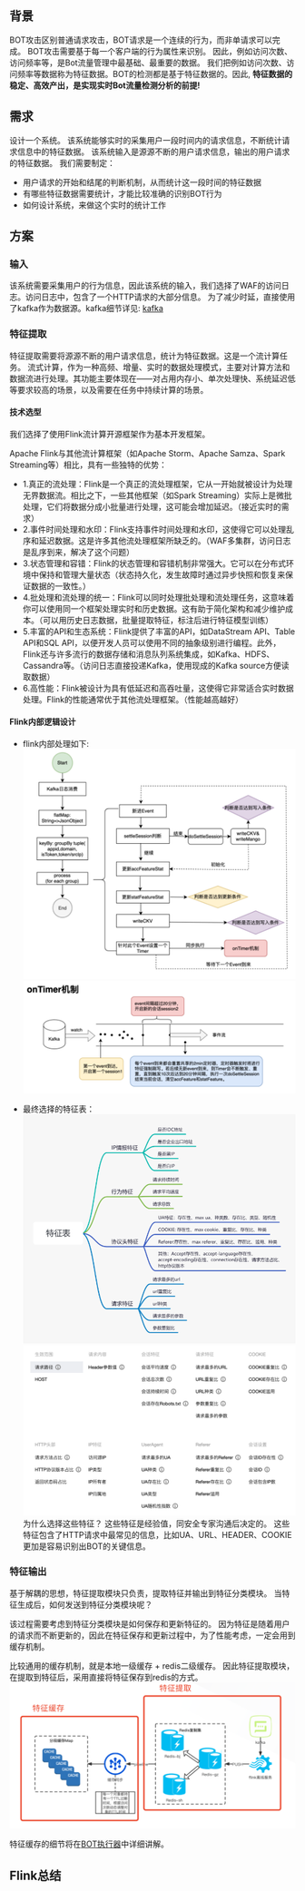## 背景
BOT攻击区别普通请求攻击，BOT请求是一个连续的行为，而非单请求可以完成。
BOT攻击需要基于每一个客户端的行为属性来识别。
因此，例如访问次数、访问频率等，是Bot流量管理中最基础、最重要的数据。
我们把例如访问次数、访问频率等数据称为特征数据。BOT的检测都是基于特征数据的。因此,
**特征数据的稳定、高效产出，是实现实时Bot流量检测分析的前提!**

## 需求
设计一个系统。
该系统能够实时的采集用户一段时间内的请求信息，不断统计请求信息中的特征数据。
该系统输入是源源不断的用户请求信息，输出的用户请求的特征数据。
我们需要制定：

* 用户请求的开始和结尾的判断机制，从而统计这一段时间的特征数据
* 有哪些特征数据需要统计，才能比较准确的识别BOT行为
* 如何设计系统，来做这个实时的统计工作

## 方案
### 输入
该系统需要采集用户的行为信息，因此该系统的输入，我们选择了WAF的访问日志。访问日志中，包含了一个HTTP请求的大部分信息。
为了减少时延，直接使用了kafka作为数据源。kafka细节详见: [kafka](../basic/kafka.md)



### 特征提取 
特征提取需要将源源不断的用户请求信息，统计为特征数据。这是一个流计算任务。
流式计算，作为一种高频、增量、实时的数据处理模式，主要对计算方法和数据流进行处理。其功能主要体现在——对占用内存小、单次处理快、系统延迟低等要求较高的场景，以及需要在任务中持续计算的场景。

#### 技术选型
我们选择了使用Flink流计算开源框架作为基本开发框架。

Apache Flink与其他流计算框架（如Apache Storm、Apache Samza、Spark Streaming等）相比，具有一些独特的优势：

- 1.真正的流处理：Flink是一个真正的流处理框架，它从一开始就被设计为处理无界数据流。相比之下，一些其他框架（如Spark Streaming）实际上是微批处理，它们将数据分成小批量进行处理，这可能会增加延迟。（接近实时的需求）
- 2.事件时间处理和水印：Flink支持事件时间处理和水印，这使得它可以处理乱序和延迟数据。这是许多其他流处理框架所缺乏的。（WAF多集群，访问日志是乱序到来，解决了这个问题）
- 3.状态管理和容错：Flink的状态管理和容错机制非常强大。它可以在分布式环境中保持和管理大量状态（状态持久化，发生故障时通过异步快照和恢复来保证数据的一致性。）
- 4.批处理和流处理的统一：Flink可以同时处理批处理和流处理任务，这意味着你可以使用同一个框架处理实时和历史数据。这有助于简化架构和减少维护成本。（可以用历史日志数据，批量提取特征，标注后进行特征模型训练）
- 5.丰富的API和生态系统：Flink提供了丰富的API，如DataStream API、Table API和SQL API，以便开发人员可以使用不同的抽象级别进行编程。此外，Flink还与许多流行的数据存储和消息队列系统集成，如Kafka、HDFS、Cassandra等。（访问日志直接投递Kafka，使用现成的Kafka source方便读取数据）
- 6.高性能：Flink被设计为具有低延迟和高吞吐量，这使得它非常适合实时数据处理。Flink的性能通常优于其他流处理框架。（性能越高越好）




#### Flink内部逻辑设计

- flink内部处理如下:
![flink](flink.png)
![ontimer](ontimer.png)

- 最终选择的特征表：
![特征表](featuretable.png)
![控制台特征表](featuretable1.png)
为什么选择这些特征？
    这些特征是经验值，同安全专家沟通后决定的。
    这些特征包含了HTTP请求中最常见的信息，比如UA、URL、HEADER、COOKIE更加是容易识别出BOT的关键信息。



### 特征输出
基于解耦的思想，特征提取模块只负责，提取特征并输出到特征分类模块。
当特征生成后，如何发送到特征分类模块呢？

该过程需要考虑到特征分类模块是如何保存和更新特征的。
因为特征是随着用户的请求而不断更新的，因此在特征保存和更新过程中，为了性能考虑，一定会用到缓存机制。

比较通用的缓存机制，就是本地一级缓存 + redis二级缓存。
因此特征提取模块，在提取到特征后，采用直接将特征保存到redis的方式。
![特征输出](featurestore.png)

特征缓存的细节将在[BOT执行器](botexecutor.md)中详细讲解。




## Flink总结

